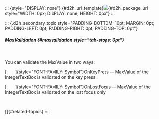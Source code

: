 ::: {style="DISPLAY: none"}
[](ms-xhelp:///?Id=d2h_url_template){#d2h_url_template}![](!package_url!){#d2h_package_url style="WIDTH: 0px; DISPLAY: none; HEIGHT: 0px"}
:::

::: {.d2h_secondary_topic style="PADDING-BOTTOM: 10pt; MARGIN: 0pt; PADDING-LEFT: 0pt; PADDING-RIGHT: 0pt; PADDING-TOP: 0pt"}
##### MaxValidation {#maxvalidation style="tab-stops: 0pt"}

 

You can validate the MaxValue in two ways:

[·      ]{style="FONT-FAMILY: Symbol"}OnKeyPress -- MaxValue of the IntegerTextBox is validated on the key press.

[·      ]{style="FONT-FAMILY: Symbol"}OnLostFocus -- MaxValue of the IntegerTextBox is validated on the lost focus only.

 

[]{#related-topics}
:::
